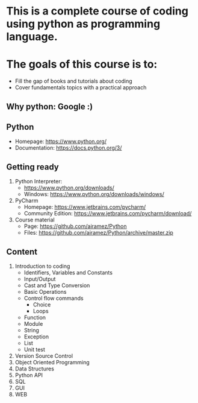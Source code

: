 # This is a complete course of coding using python as programming language.
# The goals of this course is to:
  * Fill the gap of books and tutorials about coding
  * Cover fundamentals topics with a practical approach

## Why python: Google :)
## Python
  * Homepage: https://www.python.org/
  * Documentation: https://docs.python.org/3/

## Getting ready
  1. Python Interpreter:
     * https://www.python.org/downloads/
     * Windows: https://www.python.org/downloads/windows/
  2. PyCharm
     * Homepage: https://www.jetbrains.com/pycharm/
     * Community Edition: https://www.jetbrains.com/pycharm/download/
  3. Course material
     * Page: https://github.com/airamez/Python
     * Files: https://github.com/airamez/Python/archive/master.zip

## Content
  1. Introduction to coding
     * Identifiers, Variables and Constants
     * Input/Output
     * Cast and Type Conversion
     * Basic Operations
     * Control flow commands
       * Choice
       * Loops
     * Function
     * Module
     * String
     * Exception
     * List
     * Unit test
  2. Version Source Control
  3. Object Oriented Programming
  4. Data Structures
  5. Python API
  6. SQL
  7. GUI
  8. WEB



